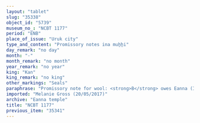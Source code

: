 ```yaml
---
layout: "tablet"
slug: "35338"
object_id: "5739"
museum_no_: "NCBT 1177"
period: "ENB"
place_of_issue: "Uruk city"
type_and_content: "Promissory notes ina muẖẖi"
day_remark: "no day"
month: "-"
month_remark: "no month"
year_remark: "no year"
king: "Kan"
king_remark: "no king"
other_markings: "Seals"
paraphrase: "Promissory note for wool: <strong>B</strong> owes Eanna (I&scaron;tar Temple) 55 &frac12; minas of wool from 47 ewes. He has to deliver it on the 15<sup>th</sup> of Simān (III) to Eanna via <strong>C</strong>. The transaction is concluded in the presence (<em>ina u&scaron;uzzi</em>) of the <em>qīpu</em> of Uruk and Eanna (&Scaron;ama&scaron;-ilāya). Witnesses and the scribe.<br /> <br /> <strong>B</strong> = Bēl-ahu-iddin; <strong>C</strong> = Bibea"
imported: "Melanie Gross (20/05/2017)"
archive: "Eanna temple"
title: "NCBT 1177"
previous_item: "35341"
---
```

